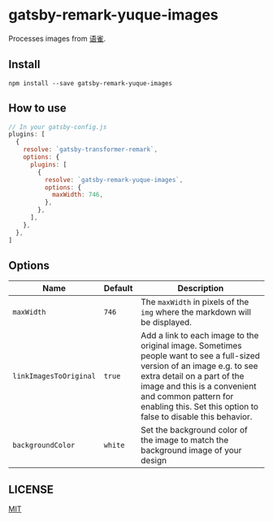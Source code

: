 # gatsby-remark-yuque-images

Processes images from [语雀](https://www.yuque.com).

## Install

`npm install --save gatsby-remark-yuque-images`

## How to use

```javascript
// In your gatsby-config.js
plugins: [
  {
    resolve: `gatsby-transformer-remark`,
    options: {
      plugins: [
        {
          resolve: `gatsby-remark-yuque-images`,
          options: {
            maxWidth: 746,
          },
        },
      ],
    },
  },
]
```

## Options

| Name                   | Default | Description                                                                                                                                                                                                                                                                     |
| ---------------------- | ------- | ------------------------------------------------------------------------------------------------------------------------------------------------------------------------------------------------------------------------------------------------------------------------------- |
| `maxWidth`             | `746`   | The `maxWidth` in pixels of the `img` where the markdown will be displayed.                                                                                                                                                                                                     |
| `linkImagesToOriginal` | `true`  | Add a link to each image to the original image. Sometimes people want to see a full-sized version of an image e.g. to see extra detail on a part of the image and this is a convenient and common pattern for enabling this. Set this option to false to disable this behavior. |
| `backgroundColor`      | `white` | Set the background color of the image to match the background image of your design                                                                                                                                                                                              |

## LICENSE

[MIT](./LICENSE)